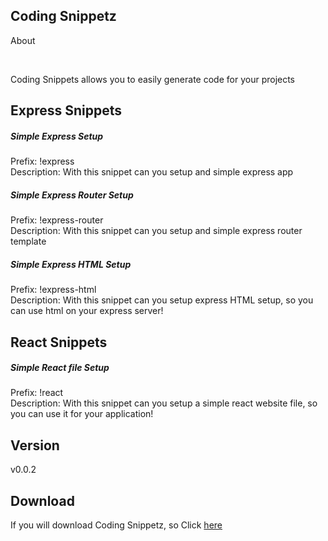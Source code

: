 ## Coding Snippetz

<p>About</p> <br/>
<p>Coding Snippets allows you to easily generate code for your projects</p>

## Express Snippets

##### Simple Express Setup

Prefix: !express <br/>
Description: With this snippet can you setup and simple express app <br/>

##### Simple Express Router Setup

Prefix: !express-router <br/>
Description: With this snippet can you setup and simple express router template<br />

##### Simple Express HTML Setup

Prefix: !express-html <br/>
Description: With this snippet can you setup express HTML setup, so you can use html on your express server!

## React Snippets

##### Simple React file Setup

Prefix: !react <br/>
Description: With this snippet can you setup a simple react website file, so you can use it for your application!

## Version

v0.0.2

## Download

If you will download Coding Snippetz, so Click [here](https://marketplace.visualstudio.com/items?itemName=DevLasseV.coding-snippetz)
